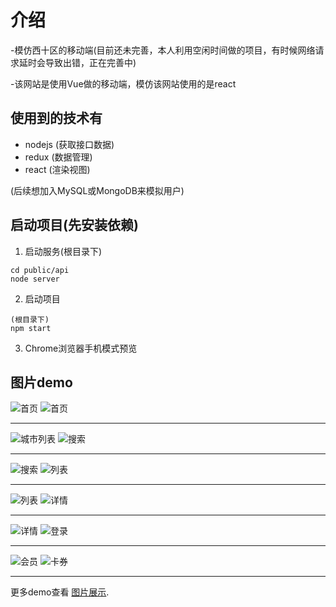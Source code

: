 # 介绍
-模仿西十区的移动端(目前还未完善，本人利用空闲时间做的项目，有时候网络请求延时会导致出错，正在完善中)

-该网站是使用Vue做的移动端，模仿该网站使用的是react

## 使用到的技术有
* nodejs (获取接口数据)
* redux  (数据管理)
* react  (渲染视图)

(后续想加入MySQL或MongoDB来模拟用户)

## 启动项目(先安装依赖)
1. 启动服务(根目录下)
```
cd public/api
node server
```
2. 启动项目
```
(根目录下)
npm start
```
3. Chrome浏览器手机模式预览


## 图片demo

![首页](https://github.com/lzc199507/react-demo/blob/master/PictureDemonstration/%E9%A6%96%E9%A1%B51.png?raw=true)
![首页](https://github.com/lzc199507/react-demo/blob/master/PictureDemonstration/%E9%A6%96%E9%A1%B52.png?raw=true)
___
![城市列表](https://github.com/lzc199507/react-demo/blob/master/PictureDemonstration/%E5%9F%8E%E5%B8%82%E5%88%97%E8%A1%A8%E9%A1%B5.png?raw=true)
![搜索](https://github.com/lzc199507/react-demo/blob/master/PictureDemonstration/%E6%90%9C%E7%B4%A2%E9%A1%B51.png?raw=true)
___
![搜索](https://github.com/lzc199507/react-demo/blob/master/PictureDemonstration/%E6%90%9C%E7%B4%A2%E9%A1%B53.png?raw=true)
![列表](https://github.com/lzc199507/react-demo/blob/master/PictureDemonstration/%E5%88%86%E7%B1%BB%E5%88%97%E8%A1%A8%E9%A1%B51.png?raw=true)
___
![列表](https://github.com/lzc199507/react-demo/blob/master/PictureDemonstration/%E5%88%86%E7%B1%BB%E5%88%97%E8%A1%A8%E9%A1%B52.png?raw=true)
![详情](https://github.com/lzc199507/react-demo/blob/master/PictureDemonstration/%E6%BC%94%E5%87%BA%E8%AF%A6%E6%83%85%E9%A1%B51.png?raw=true)
___
![详情](https://github.com/lzc199507/react-demo/blob/master/PictureDemonstration/%E7%94%B5%E5%BD%B1%E8%AF%A6%E6%83%85%E9%A1%B5.png?raw=true)
![登录](https://github.com/lzc199507/react-demo/blob/master/PictureDemonstration/%E7%99%BB%E5%BD%95%E9%A1%B5.png?raw=true)
___
![会员](https://github.com/lzc199507/react-demo/blob/master/PictureDemonstration/%E4%BC%9A%E5%91%98%E9%A1%B5.png?raw=true)
![卡券](https://github.com/lzc199507/react-demo/blob/master/PictureDemonstration/%E4%BC%9A%E5%91%98%E5%8D%A1%E5%88%B8%E9%A1%B5.png?raw=true)

---
更多demo查看 [图片展示](https://github.com/lzc199507/react-demo/tree/master/PictureDemonstration). 
